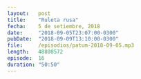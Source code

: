 ```yaml
---
layout:   post
title:    "Ruleta rusa"
fecha:    5 de setiembre, 2018
date:     "2018-09-05T23:07:00-0300"
pubDate:  "2018-09-09T13:10:00-0300"
file:     /episodios/patum-2018-09-05.mp3
length:   48808572
episode:  16
duration: "50:50"
---
```

